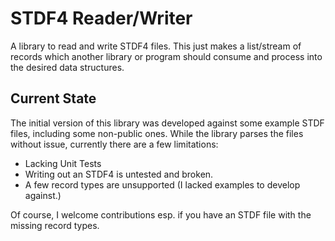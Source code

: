 # STDF4 Reader/Writer

A library to read and write STDF4 files. This just makes a list/stream
of records which another library or program should consume and process
into the desired data structures.

## Current State

The initial version of this library was developed against some example
STDF files, including some non-public ones. While the library parses
the files without issue, currently there are a few limitations:

* Lacking Unit Tests
* Writing out an STDF4 is untested and broken.
* A few record types are unsupported (I lacked examples to develop against.)

Of course, I welcome contributions esp. if you have an STDF file with the
missing record types.
